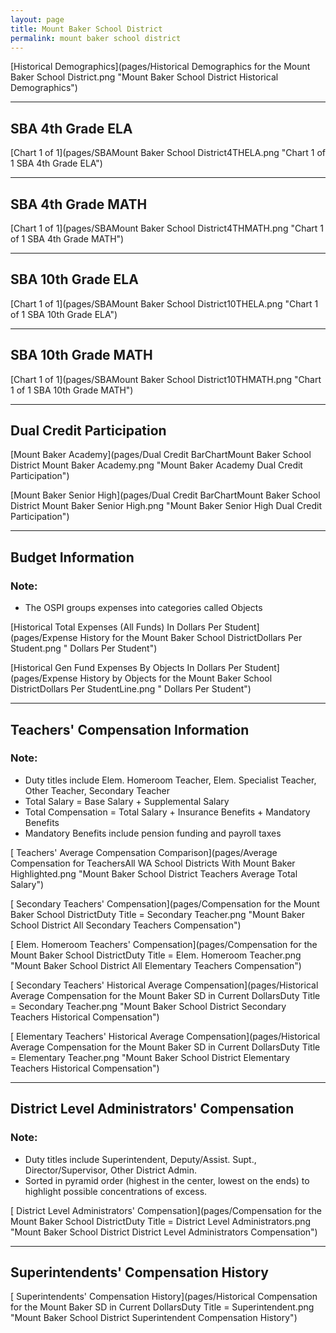 ```yaml
---
layout: page
title: Mount Baker School District
permalink: mount baker school district
---
```



[Historical Demographics](pages/Historical Demographics for the Mount Baker School District.png "Mount Baker School District Historical Demographics")

___

## SBA 4th Grade ELA

[Chart 1 of 1](pages/SBAMount Baker School District4THELA.png "Chart 1 of 1 SBA 4th Grade ELA")


___

## SBA 4th Grade MATH

[Chart 1 of 1](pages/SBAMount Baker School District4THMATH.png "Chart 1 of 1 SBA 4th Grade MATH")


___

## SBA 10th Grade ELA

[Chart 1 of 1](pages/SBAMount Baker School District10THELA.png "Chart 1 of 1 SBA 10th Grade ELA")


___

## SBA 10th Grade MATH

[Chart 1 of 1](pages/SBAMount Baker School District10THMATH.png "Chart 1 of 1 SBA 10th Grade MATH")


___

## Dual Credit Participation

[Mount Baker Academy](pages/Dual Credit BarChartMount Baker School District Mount Baker Academy.png "Mount Baker Academy Dual Credit Participation")

[Mount Baker Senior High](pages/Dual Credit BarChartMount Baker School District Mount Baker Senior High.png "Mount Baker Senior High Dual Credit Participation")


___

## Budget Information
### Note:
- The OSPI groups expenses into categories called Objects

[Historical Total Expenses (All Funds) In Dollars Per Student](pages/Expense History for the Mount Baker School DistrictDollars Per Student.png " Dollars Per Student")

[Historical Gen Fund Expenses By Objects In Dollars Per Student](pages/Expense History by Objects for the Mount Baker School DistrictDollars Per StudentLine.png " Dollars Per Student")


___

## Teachers' Compensation Information
### Note:
- Duty titles include Elem. Homeroom Teacher, Elem. Specialist Teacher, Other Teacher, Secondary Teacher
- Total Salary = Base Salary + Supplemental Salary
- Total Compensation = Total Salary + Insurance Benefits + Mandatory Benefits
- Mandatory Benefits include pension funding and payroll taxes

[ Teachers' Average Compensation Comparison](pages/Average Compensation for TeachersAll WA School Districts With Mount Baker Highlighted.png "Mount Baker School District Teachers Average Total Salary")

[ Secondary Teachers' Compensation](pages/Compensation for the Mount Baker School DistrictDuty Title = Secondary Teacher.png "Mount Baker School District All Secondary Teachers Compensation")

[ Elem. Homeroom Teachers' Compensation](pages/Compensation for the Mount Baker School DistrictDuty Title = Elem. Homeroom Teacher.png "Mount Baker School District All Elementary Teachers Compensation")

[ Secondary Teachers' Historical Average Compensation](pages/Historical Average Compensation for the Mount Baker SD in Current DollarsDuty Title = Secondary Teacher.png "Mount Baker School District Secondary Teachers Historical Compensation")

[ Elementary Teachers' Historical Average Compensation](pages/Historical Average Compensation for the Mount Baker SD in Current DollarsDuty Title = Elementary Teacher.png "Mount Baker School District Elementary Teachers Historical Compensation")


___

## District Level Administrators' Compensation

### Note:
- Duty titles include Superintendent, Deputy/Assist. Supt., Director/Supervisor, Other District Admin.
- Sorted in pyramid order (highest in the center, lowest on the ends) to highlight possible concentrations of excess.

[ District Level Administrators' Compensation](pages/Compensation for the Mount Baker School DistrictDuty Title = District Level Administrators.png "Mount Baker School District District Level Administrators Compensation")


___

## Superintendents' Compensation History

[ Superintendents' Compensation History](pages/Historical Compensation for the Mount Baker SD in Current DollarsDuty Title = Superintendent.png "Mount Baker School District Superintendent Compensation History")

